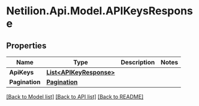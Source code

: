 # Netilion.Api.Model.APIKeysResponse
## Properties

Name | Type | Description | Notes
------------ | ------------- | ------------- | -------------
**ApiKeys** | [**List&lt;APIKeyResponse&gt;**](APIKeyResponse.md) |  | 
**Pagination** | [**Pagination**](Pagination.md) |  | 

[[Back to Model list]](../README.md#documentation-for-models) [[Back to API list]](../README.md#documentation-for-api-endpoints) [[Back to README]](../README.md)

